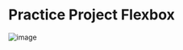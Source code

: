 # Practice Project Flexbox

![image](https://user-images.githubusercontent.com/7078855/169477442-03ffe1dd-5c58-4e0e-b304-5ae9fd3d566b.png)
